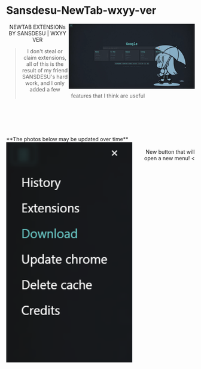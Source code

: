 # Sansdesu-NewTab-wxyy-ver

<img src="./png/preview.png" width="337" align=right />
<div align=center>

NEWTAB EXTENSIONs BY SANSDESU | WXYY VER

> I don't steal or claim extensions, all of this is the result of my friend SANSDESU's hard work, and I only added a few features that I think are useful
</br>
</br>
</br>
</br>
</br>
<div align=left>**The photos below may be updated over time**</div>
&nbsp<img src="./png/mymod.png" width="337" align=left />
</div>

<div align=right>
New button that will open a new menu! <
</div>
